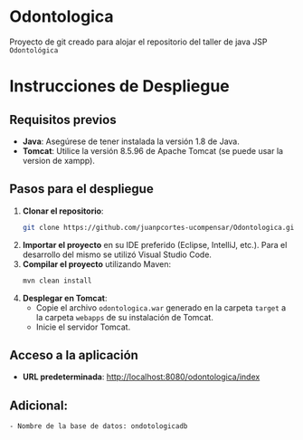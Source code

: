 # Odontologica
Proyecto de git creado para alojar el repositorio del taller de java JSP `Odontológica`

# Instrucciones de Despliegue

## Requisitos previos
- **Java**: Asegúrese de tener instalada la versión 1.8 de Java.
- **Tomcat**: Utilice la versión 8.5.96 de Apache Tomcat (se puede usar la version de xampp).

## Pasos para el despliegue
1. **Clonar el repositorio**:
    ```bash
    git clone https://github.com/juanpcortes-ucompensar/Odontologica.git
    ```
2. **Importar el proyecto** en su IDE preferido (Eclipse, IntelliJ, etc.). Para el desarrollo del mismo se utilizó Visual Studio Code.
3. **Compilar el proyecto** utilizando Maven:
    ```bash
    mvn clean install
    ```
4. **Desplegar en Tomcat**:
    - Copie el archivo `odontologica.war` generado en la carpeta `target` a la carpeta `webapps` de su instalación de Tomcat.
    - Inicie el servidor Tomcat.

## Acceso a la aplicación
- **URL predeterminada**: [http://localhost:8080/odontologica/index](http://localhost:8080/odontologica/index)

## Adicional:
    - Nombre de la base de datos: ondotologicadb

